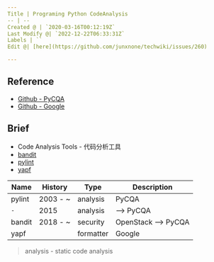 ```yaml
---
Title | Programing Python CodeAnalysis
-- | --
Created @ | `2020-03-16T00:12:19Z`
Last Modify @| `2022-12-22T06:33:31Z`
Labels | ``
Edit @| [here](https://github.com/junxnone/techwiki/issues/260)

---
```

## Reference
- [Github - PyCQA](https://github.com/PyCQA/pylint)
- [Github - Google](https://github.com/google/yapf)

## Brief
- Code Analysis Tools - 代码分析工具
- [bandit](/Python_bandit)
- [pylint](/Python_pylint)
- [yapf](/Python_yapf)

Name | History | Type | Description
-- | -- | -- | --
pylint | 2003 - ~ | analysis | PyCQA
 `-` | 2015 | analysis | --> PyCQA
bandit | 2018 - ~  | security | OpenStack --> PyCQA
yapf |  | formatter | Google

> analysis - static code analysis

